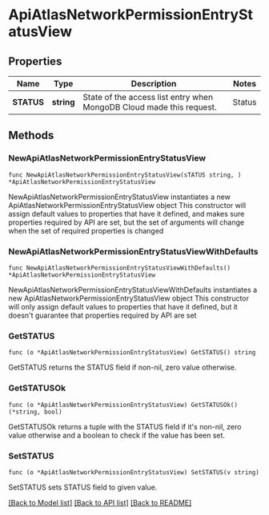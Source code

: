 # ApiAtlasNetworkPermissionEntryStatusView

## Properties

Name | Type | Description | Notes
------------ | ------------- | ------------- | -------------
**STATUS** | **string** | State of the access list entry when MongoDB Cloud made this request.  | Status | Activity | |---|---| | &#x60;ACTIVE&#x60; | This access list entry applies to all relevant cloud providers. | | &#x60;PENDING&#x60; | MongoDB Cloud has started to add access list entry. This access list entry may not apply to all cloud providers at the time of this request. | | &#x60;FAILED&#x60; | MongoDB Cloud didn&#39;t succeed in adding this access list entry. |  | [readonly] 

## Methods

### NewApiAtlasNetworkPermissionEntryStatusView

`func NewApiAtlasNetworkPermissionEntryStatusView(sTATUS string, ) *ApiAtlasNetworkPermissionEntryStatusView`

NewApiAtlasNetworkPermissionEntryStatusView instantiates a new ApiAtlasNetworkPermissionEntryStatusView object
This constructor will assign default values to properties that have it defined,
and makes sure properties required by API are set, but the set of arguments
will change when the set of required properties is changed

### NewApiAtlasNetworkPermissionEntryStatusViewWithDefaults

`func NewApiAtlasNetworkPermissionEntryStatusViewWithDefaults() *ApiAtlasNetworkPermissionEntryStatusView`

NewApiAtlasNetworkPermissionEntryStatusViewWithDefaults instantiates a new ApiAtlasNetworkPermissionEntryStatusView object
This constructor will only assign default values to properties that have it defined,
but it doesn't guarantee that properties required by API are set

### GetSTATUS

`func (o *ApiAtlasNetworkPermissionEntryStatusView) GetSTATUS() string`

GetSTATUS returns the STATUS field if non-nil, zero value otherwise.

### GetSTATUSOk

`func (o *ApiAtlasNetworkPermissionEntryStatusView) GetSTATUSOk() (*string, bool)`

GetSTATUSOk returns a tuple with the STATUS field if it's non-nil, zero value otherwise
and a boolean to check if the value has been set.

### SetSTATUS

`func (o *ApiAtlasNetworkPermissionEntryStatusView) SetSTATUS(v string)`

SetSTATUS sets STATUS field to given value.



[[Back to Model list]](../README.md#documentation-for-models) [[Back to API list]](../README.md#documentation-for-api-endpoints) [[Back to README]](../README.md)


